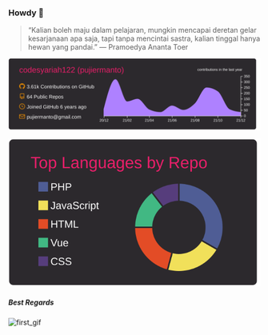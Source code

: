 ### Howdy 👋  
> “Kalian boleh maju dalam pelajaran, mungkin mencapai deretan gelar kesarjanaan apa saja, tapi tanpa mencintai sastra, kalian tinggal hanya hewan yang pandai.”
― Pramoedya Ananta Toer 


![first_graph](https://raw.githubusercontent.com/codesyariah122/codesyariah122/main/profile-summary-card-output/monokai/0-profile-details.svg)  

![second_graph](https://raw.githubusercontent.com/codesyariah122/codesyariah122/5451f1b1aa57b947012cb6889b0a4a87de65836f/profile-summary-card-output/monokai/1-repos-per-language.svg)  

##### Best Regards  
<!-- ![third_graph](https://raw.githubusercontent.com/codesyariah122/codesyariah122/main/profile-summary-card-output/monokai/3-stats.svg)  

![third_graph](https://raw.githubusercontent.com/codesyariah122/codesyariah122/main/profile-summary-card-output/monokai/1-repos-per-language.svg)   -->

![first_gif](https://raw.githubusercontent.com/codesyariah122/codesyariah122/main/wokwow.gif)  


